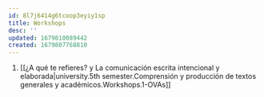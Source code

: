```yaml
---
id: 8l7j6414g6tcoop3eyiy1sp
title: Workshops
desc: ''
updated: 1679810089442
created: 1679807768810
---
```



1. [[¿A qué te refieres? y  La comunicación escrita intencional y elaborada|university.5th semester.Comprensión y producción de textos generales y académicos.Workshops.1-OVAs]]
